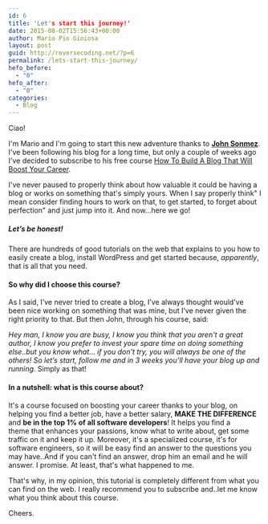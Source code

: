 ```yaml
---
id: 6
title: 'Let's start this journey!'
date: 2015-08-02T15:56:43+00:00
author: Mario Pio Gioiosa
layout: post
guid: http://reversecoding.net/?p=6
permalink: /lets-start-this-journey/
hefo_before:
  - "0"
hefo_after:
  - "0"
categories:
  - Blog
---
```


Ciao!

I'm Mario and I'm going to start this new adventure thanks to <strong><a href="http://simpleprogrammer.com" target="_blank" rel="noopener">John Sonmez</a></strong>.<br /> I've been following his blog for a long time, but only a couple of weeks ago I've decided to subscribe to his free course <a href="http://devcareerboost.com/blog-course/?__s=1asqmzoe3ehqikxswcfy&utm_campaign=lesson-5-do-you-know-how-to-get-traffic-for-your-blog&utm_medium=email&utm_source=how-to-create-a-blog-that-boosts-your-career-course" target="_blank" rel="noopener">How To Build A Blog That Will Boost Your Career</a>.

I've never paused to properly think about how valuable it could be having a blog or works on something that's simply yours. When I say properly think" I mean consider finding hours to work on that, to get started, to forget about perfection" and just jump into it. </span><span class="s1">And now…here we go!</span>


##### Let’s be honest!

There are hundreds of good tutorials on the web that explains to you how to easily create a blog, install WordPress and get started because, _apparently_, that is all that you need.


#### So why did I choose this course?

As I said, I’ve never tried to create a blog, I’ve always thought would’ve been nice working on something that was mine, but I’ve never given the right priority to that. But then John, through his course, said:


_Hey man, I know you are busy, I know you think that you aren't a great author, I know you prefer to invest your spare time on doing something else..but you know what&#8230; if you don't try, you will always be one of the others! So let’s start, follow me and in 3 weeks you’ll have your blog up and running._
Simply as that!


#### In a nutshell: what is this course about?

It's a course focused on boosting your career thanks to your blog, on helping you find a better job, have a better salary, **MAKE THE DIFFERENCE** and **be in the top 1% of all software developers**! It helps you find a theme that enhances your passions, know what to write about, get some traffic on it and keep it up. Moreover, it's a specialized course, it's for software engineers, so it will be easy find an answer to the questions you may have..And if you can't find an answer, drop him an email and he will answer. I promise. At least, that's what happened to me.

That's why, in my opinion, this tutorial is completely different from what you can find on the web. I really recommend you to subscribe and..let me know what you think about this course.

Cheers.
